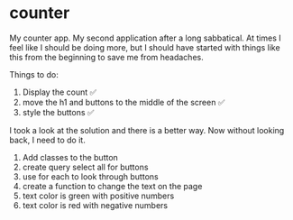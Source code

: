 # counter

My counter app. My second application after a long sabbatical. At times I feel like I should be doing more, but I should have started with things like this from the beginning to save me from headaches. 

Things to do:
1. Display the count &#9989;
2. move the h1 and buttons to the middle of the screen &#9989;
3. style the buttons &#9989;

I took a look at the solution and there is a better way. Now without looking back, I need to do it. 

1. Add classes to the button
2. create query select all for buttons
3. use for each to look through buttons
4. create a function to change the text on the page
5. text color is green with positive numbers
6. text color is red with negative numbers